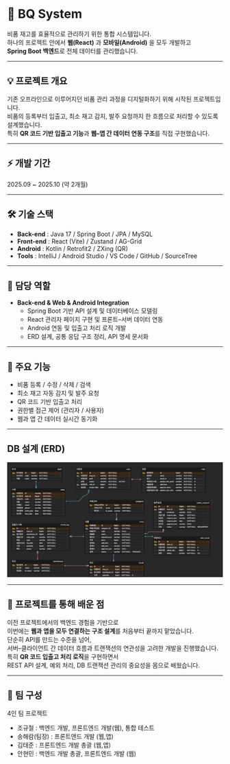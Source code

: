# 🎯 BQ System
비품 재고를 효율적으로 관리하기 위한 통합 시스템입니다.  
하나의 프로젝트 안에서 **웹(React)** 과 **모바일(Android)** 을 모두 개발하고  
**Spring Boot 백엔드**로 전체 데이터를 관리했습니다.

---

## 💡 프로젝트 개요
기존 오프라인으로 이루어지던 비품 관리 과정을 디지털화하기 위해 시작된 프로젝트입니다.  
비품의 등록부터 입출고, 최소 재고 감지, 발주 요청까지 한 흐름으로 처리할 수 있도록 설계했습니다.  
특히 **QR 코드 기반 입출고 기능**과 **웹–앱 간 데이터 연동 구조**를 직접 구현했습니다.

---

## ⚡ 개발 기간
2025.09 ~ 2025.10 (약 2개월)

---

## 🛠 기술 스택
- **Back-end** : Java 17 / Spring Boot / JPA / MySQL  
- **Front-end** : React (Vite) / Zustand / AG-Grid  
- **Android** : Kotlin / Retrofit2 / ZXing (QR)  
- **Tools** : IntelliJ / Android Studio / VS Code / GitHub / SourceTree  

---

## 🧩 담당 역할
- **Back-end & Web & Android Integration**  
  - Spring Boot 기반 API 설계 및 데이터베이스 모델링  
  - React 관리자 페이지 구현 및 프론트–서버 데이터 연동  
  - Android 연동 및 입출고 처리 로직 개발  
  - ERD 설계, 공통 응답 구조 정리, API 명세 문서화  

---

## 🎨 주요 기능
- 비품 등록 / 수정 / 삭제 / 검색  
- 최소 재고 자동 감지 및 발주 요청  
- QR 코드 기반 입출고 처리  
- 권한별 접근 제어 (관리자 / 사용자)  
- 웹과 앱 간 데이터 실시간 동기화  

---

## DB 설계 (ERD)
![System Architecture](./images/bq_erd.png)


---

## 💭 프로젝트를 통해 배운 점
이전 프로젝트에서의 백엔드 경험을 기반으로  
이번에는 **웹과 앱을 모두 연결하는 구조 설계**를 처음부터 끝까지 맡았습니다.  
단순히 API를 만드는 수준을 넘어,  
서버–클라이언트 간 데이터 흐름과 트랜잭션의 연관성을 고려한 개발을 진행했습니다.  
특히 **QR 코드 입출고 처리 로직**을 구현하면서  
REST API 설계, 예외 처리, DB 트랜잭션 관리의 중요성을 몸으로 배웠습니다.

---

## 👥 팀 구성
4인 팀 프로젝트  
- 조규철 : 백엔드 개발, 프론트엔드 개발(웹), 통합 테스트
- 송해람(팀장) : 프론트앤드 개발 (웹,앱)
- 김태준 : 프론트엔드 개발 총괄 (웹,앱)
- 안현민 : 백엔드 개발 총괄, 프론트엔드 개발 (웹)
 
